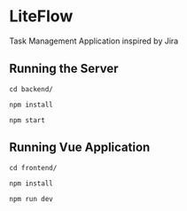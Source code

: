 # LiteFlow

Task Management Application inspired by Jira

## Running the Server

```
cd backend/

npm install

npm start
```

## Running Vue Application

```
cd frontend/

npm install

npm run dev
```
